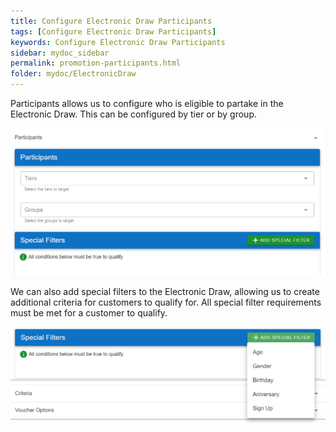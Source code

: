 ```yaml
---
title: Configure Electronic Draw Participants
tags: [Configure Electronic Draw Participants]
keywords: Configure Electronic Draw Participants
sidebar: mydoc_sidebar
permalink: promotion-participants.html
folder: mydoc/ElectronicDraw
---
```


Participants allows us to configure who is eligible to partake in the Electronic Draw. This can be configured by tier or by group.

<img src="\img\Promotions\PromotionParticipants.png" alt="">

We can also add special filters to the Electronic Draw, allowing us to create additional criteria for customers to qualify for. All special filter requirements must be met for a customer to qualify.

<img src="\img\Promotions\PromotionSpecialFilters.png" alt="">